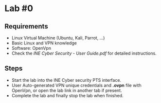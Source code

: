 # Lab #0

## Requirements

- Linux Virtual Machine (Ubuntu, Kali, Parrot, ...)
- Basic Linux and VPN knowledge
- Software: OpenVpn
- Check the *INE Cyber Security - User Guide.pdf* for detailed instructions.

## Steps

- Start the lab into the INE Cyber security PTS interface.
- User Auto-generated VPN unique credentials and **.ovpn** file with OpenVpn, or open the lab link in another tab if present.
- Complete the lab and finally stop the lab when finished.
